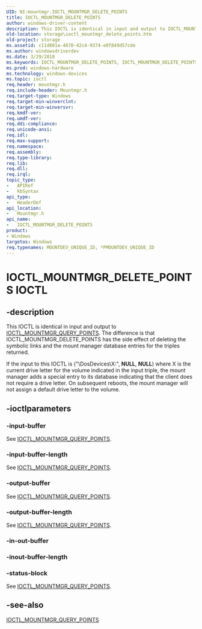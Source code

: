 ```yaml
---
UID: NI:mountmgr.IOCTL_MOUNTMGR_DELETE_POINTS
title: IOCTL_MOUNTMGR_DELETE_POINTS
author: windows-driver-content
description: This IOCTL is identical in input and output to IOCTL_MOUNTMGR_QUERY_POINTS. The difference is that IOCTL_MOUNTMGR_DELETE_POINTS has the side effect of deleting the symbolic links and the mount manager database entries for the triples returned.
old-location: storage\ioctl_mountmgr_delete_points.htm
old-project: storage
ms.assetid: c11d801a-4870-42c4-9374-e0f849d57cde
ms.author: windowsdriverdev
ms.date: 3/29/2018
ms.keywords: IOCTL_MOUNTMGR_DELETE_POINTS, IOCTL_MOUNTMGR_DELETE_POINTS control code [Storage Devices], k307_c218ecf5-b934-4cad-934c-738cde9bff2b.xml, mountmgr/IOCTL_MOUNTMGR_DELETE_POINTS, storage.ioctl_mountmgr_delete_points
ms.prod: windows-hardware
ms.technology: windows-devices
ms.topic: ioctl
req.header: mountmgr.h
req.include-header: Mountmgr.h
req.target-type: Windows
req.target-min-winverclnt: 
req.target-min-winversvr: 
req.kmdf-ver: 
req.umdf-ver: 
req.ddi-compliance: 
req.unicode-ansi: 
req.idl: 
req.max-support: 
req.namespace: 
req.assembly: 
req.type-library: 
req.lib: 
req.dll: 
req.irql: 
topic_type:
-	APIRef
-	kbSyntax
api_type:
-	HeaderDef
api_location:
-	Mountmgr.h
api_name:
-	IOCTL_MOUNTMGR_DELETE_POINTS
product:
- Windows
targetos: Windows
req.typenames: MOUNTDEV_UNIQUE_ID, *PMOUNTDEV_UNIQUE_ID
---
```


# IOCTL_MOUNTMGR_DELETE_POINTS IOCTL


## -description


This IOCTL is identical in input and output to <a href="https://msdn.microsoft.com/library/windows/hardware/ff560474">IOCTL_MOUNTMGR_QUERY_POINTS</a>. The difference is that IOCTL_MOUNTMGR_DELETE_POINTS has the side effect of deleting the symbolic links and the mount manager database entries for the triples returned.

If the input to this IOCTL is ("\DosDevices\X:", <b>NULL</b>, <b>NULL</b>) where X is the current drive letter for the volume indicated in the input triple, the mount manager adds a special entry to its database indicating that the client does not require a drive letter. On subsequent reboots, the mount manager will not assign a default drive letter to the volume.


## -ioctlparameters




### -input-buffer

See <a href="https://msdn.microsoft.com/library/windows/hardware/ff560474">IOCTL_MOUNTMGR_QUERY_POINTS</a>.


### -input-buffer-length

See <a href="https://msdn.microsoft.com/library/windows/hardware/ff560474">IOCTL_MOUNTMGR_QUERY_POINTS</a>.


### -output-buffer

See <a href="https://msdn.microsoft.com/library/windows/hardware/ff560474">IOCTL_MOUNTMGR_QUERY_POINTS</a>.


### -output-buffer-length

See <a href="https://msdn.microsoft.com/library/windows/hardware/ff560474">IOCTL_MOUNTMGR_QUERY_POINTS</a>.


### -in-out-buffer



<text></text>




### -inout-buffer-length



<text></text>




### -status-block

See <a href="https://msdn.microsoft.com/library/windows/hardware/ff560474">IOCTL_MOUNTMGR_QUERY_POINTS</a>.


## -see-also




<a href="https://msdn.microsoft.com/library/windows/hardware/ff560474">IOCTL_MOUNTMGR_QUERY_POINTS</a>
 

 

